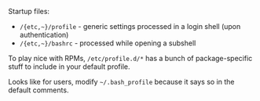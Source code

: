 Startup files:
* `/{etc,~}/profile` - generic settings processed in a login shell (upon
   authentication)
* `/{etc,~}/bashrc` - processed while opening a subshell

To play nice with RPMs, `/etc/profile.d/*` has a bunch of package-specific
stuff to include in your default profile.

Looks like for users, modify `~/.bash_profile` because it says so in the
default comments.


